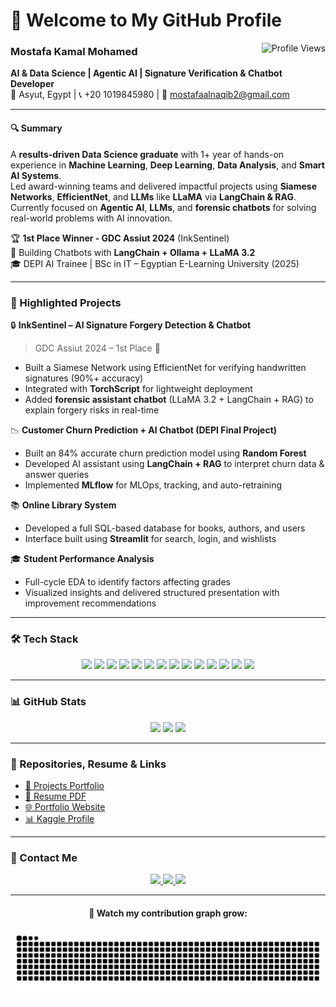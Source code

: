# 👋 Welcome to My GitHub Profile
<img align="right" src="https://komarev.com/ghpvc/?username=mostafakamal-dev" alt="Profile Views" />

### Mostafa Kamal Mohamed  
**AI & Data Science | Agentic AI | Signature Verification & Chatbot Developer**  
📍 Asyut, Egypt | 📞 +20 1019845980 | 📧 mostafaalnaqib2@gmail.com

---

#### 🔍 Summary

A **results-driven Data Science graduate** with 1+ year of hands-on experience in **Machine Learning**, **Deep Learning**, **Data Analysis**, and **Smart AI Systems**.  
Led award-winning teams and delivered impactful projects using **Siamese Networks**, **EfficientNet**, and **LLMs** like **LLaMA** via **LangChain & RAG**.  
Currently focused on **Agentic AI**, **LLMs**, and **forensic chatbots** for solving real-world problems with AI innovation.

🏆 **1st Place Winner - GDC Assiut 2024** (InkSentinel)  
🤖 Building Chatbots with **LangChain + Ollama + LLaMA 3.2**  
🎓 DEPI AI Trainee | BSc in IT – Egyptian E-Learning University (2025)

---

### 🚀 Highlighted Projects

🔒 **InkSentinel – AI Signature Forgery Detection & Chatbot**  
> GDC Assiut 2024 – 1st Place 🥇  
- Built a Siamese Network using EfficientNet for verifying handwritten signatures (90%+ accuracy)  
- Integrated with **TorchScript** for lightweight deployment  
- Added **forensic assistant chatbot** (LLaMA 3.2 + LangChain + RAG) to explain forgery risks in real-time

📉 **Customer Churn Prediction + AI Chatbot (DEPI Final Project)**  
- Built an 84% accurate churn prediction model using **Random Forest**  
- Developed AI assistant using **LangChain + RAG** to interpret churn data & answer queries  
- Implemented **MLflow** for MLOps, tracking, and auto-retraining

📚 **Online Library System**  
- Developed a full SQL-based database for books, authors, and users  
- Interface built using **Streamlit** for search, login, and wishlists

🎓 **Student Performance Analysis**  
- Full-cycle EDA to identify factors affecting grades  
- Visualized insights and delivered structured presentation with improvement recommendations

---

### 🛠 Tech Stack

<div align="center">
  <img src="https://cdn.jsdelivr.net/gh/devicons/devicon/icons/python/python-original.svg" height="40" />
  <img src="https://cdn.jsdelivr.net/gh/devicons/devicon/icons/pandas/pandas-original.svg" height="40" />
  <img src="https://cdn.jsdelivr.net/gh/devicons/devicon/icons/numpy/numpy-original.svg" height="40" />
  <img src="https://cdn.jsdelivr.net/gh/devicons/devicon/icons/jupyter/jupyter-original.svg" height="40" />
  <img src="https://cdn.jsdelivr.net/gh/devicons/devicon/icons/tensorflow/tensorflow-original.svg" height="40" />
  <img src="https://cdn.jsdelivr.net/gh/devicons/devicon/icons/pytorch/pytorch-original.svg" height="40" />
  <img src="https://cdn.jsdelivr.net/gh/devicons/devicon/icons/docker/docker-original.svg" height="40" />
  <img src="https://cdn.jsdelivr.net/gh/devicons/devicon/icons/firebase/firebase-plain.svg" height="40" />
  <img src="https://upload.wikimedia.org/wikipedia/commons/3/38/Flask_logo.svg" height="40" />
  <img src="https://cdn.jsdelivr.net/gh/devicons/devicon/icons/git/git-original.svg" height="40" />
  <img src="https://huggingface.co/front/assets/huggingface_logo.svg" height="40" />
  <img src="https://registry.npmmirror.com/@lobehub/icons-static-png/latest/files/light/ollama.png" height="40" />
  <img src="https://upload.wikimedia.org/wikipedia/commons/thumb/e/ef/ChatGPT-Logo.svg/250px-ChatGPT-Logo.svg.png" height="40" />
  <img src="https://upload.wikimedia.org/wikipedia/en/8/85/Logo_of_Qwen.png" height="40" />
</div>

---

### 📊 GitHub Stats

<div align="center">
  <img src="https://github-readme-stats.vercel.app/api?username=Naqib1&show_icons=true&theme=tokyonight&count_private=true" height="150" />
  <img src="https://github-readme-streak-stats.herokuapp.com?user=Naqib1&theme=tokyonight" height="150" />
  <img src="https://github-readme-stats.vercel.app/api/top-langs/?username=Naqib1&layout=compact&theme=tokyonight" height="150" />
</div>

---

### 📁 Repositories, Resume & Links

- [📂 Projects Portfolio](https://github.com/Naqib1?tab=repositories)
- [📄 Resume PDF](https://github.com/Naqib1/Naqib1/tree/main/Resume/Resume.pdf)
- [🌐 Portfolio Website](https://mostafakamal.dev)
- [📊 Kaggle Profile](https://www.kaggle.com/mostafaelnaqib)

---

### 🤝 Contact Me

<div align="center">
  <a href="https://www.linkedin.com/in/mostafakamalalnaqib/" target="_blank">
    <img src="https://raw.githubusercontent.com/maurodesouza/profile-readme-generator/master/src/assets/icons/social/linkedin/default.svg" width="50" />
  </a>
  <a href="https://wa.me/201019845980" target="_blank">
    <img src="https://raw.githubusercontent.com/maurodesouza/profile-readme-generator/master/src/assets/icons/social/whatsapp/default.svg" width="50" />
  </a>
  <a href="mailto:mostafaalnaqib2@gmail.com" target="_blank">
    <img src="https://raw.githubusercontent.com/maurodesouza/profile-readme-generator/master/src/assets/icons/social/gmail/default.svg" width="50" />
  </a>
</div>

---

<div align="center">
  <h4>🐍 Watch my contribution graph grow:</h4>
  <img src="https://raw.githubusercontent.com/Naqib1/Naqib1/output/snake.svg" alt="Snake animation" />
</div>

